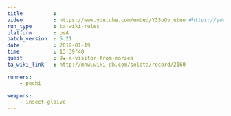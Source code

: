 ```yaml
---
title          :
video          : https://www.youtube.com/embed/Y33oQv_utno #https://youtu.be/Y33oQv_utno
run_type       : ta-wiki-rules
platform       : ps4
patch_version  : 5.21
date           : 2019-01-19
time           : 13'39"40
quest          : 9★-a-visitor-from-eorzea
ta_wiki_link   : http://mhw.wiki-db.com/solota/record/2160

runners:
    - pochi

weapons:
    - insect-glaive
---
```

